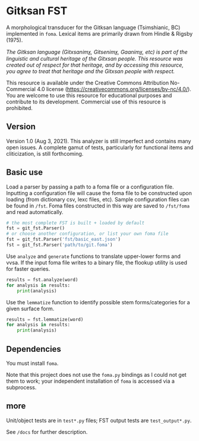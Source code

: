 # Gitksan FST

A morphological transducer for the Gitksan language (Tsimshianic, BC) implemented in `foma`. Lexical items are primarily drawn from Hindle & Rigsby (1975).

*The Gitksan language (Gitxsanimx̲, Gitsenimx̲, Gaanimx̲, etc) is part of the linguistic and cultural heritage of the Gitxsan people. This resource was created out of respect for that heritage, and by accessing this resource, you agree to treat that heritage and the Gitxsan people with respect.*

This resource is available under the Creative Commons Attribution No-Commercial 4.0 license (https://creativecommons.org/licenses/by-nc/4.0/). You are welcome to use this resource for educational purposes and contribute to its development. Commercial use of this resource is prohibited.

## Version

Version 1.0 (Aug 3, 2021). This analyzer is still imperfect and contains many open issues. A complete gamut of tests, particularly for functional items and cliticization, is still forthcoming.

## Basic use

Load a parser by passing a path to a foma file or a configuration file. Inputting a configuration file will cause the foma file to be constructed upon loading (from dictionary csv, lexc files, etc). Sample configuration files can be found in `/fst`. Foma files constructed in this way are saved to `/fst/foma` and read automatically.

```python
# the most complete FST is built + loaded by default
fst = git_fst.Parser()
# or choose another configuration, or list your own foma file
fst = git_fst.Parser('fst/basic_east.json')
fst = git_fst.Parser('path/to/git.foma')
```

Use `analyze` and `generate` functions to translate upper-lower forms and vvsa. If the input foma file writes to a binary file, the flookup utility is used for faster queries.

```python
results = fst.analyze(word)
for analysis in results:
	print(analysis)
```

Use the `lemmatize` function to identify possible stem forms/categories for a given surface form.

```python
results = fst.lemmatize(word)
for analysis in results:
	print(analysis)
```

## Dependencies

You must install `foma`.

Note that this project does not use the `foma.py` bindings as I could not get them to work; your independent installation of `foma` is accessed via a subprocess.

## more

Unit/object tests are in `test*.py` files; FST output tests are `test_output*.py`.

See `/docs` for further description.